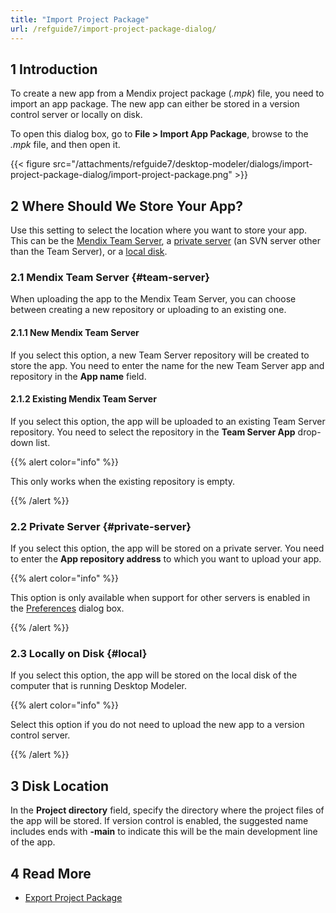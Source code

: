 ```yaml
---
title: "Import Project Package"
url: /refguide7/import-project-package-dialog/
---
```


## 1 Introduction

To create a new app from a Mendix project package (*.mpk*) file, you need to import an app package. The new app can either be stored in a version control server or locally on disk.

To open this dialog box,  go to **File > Import App Package**, browse to the *.mpk* file, and then open it.

{{< figure src="/attachments/refguide7/desktop-modeler/dialogs/import-project-package-dialog/import-project-package.png" >}}

## 2 Where Should We Store Your App?

Use this setting to select the location where you want to store your app. This can be the [Mendix Team Server](#team-server), a [private server](#private-server) (an SVN server other than the Team Server), or a [local disk](#local).

### 2.1 Mendix Team Server {#team-server}

When uploading the app to the Mendix Team Server, you can choose between creating a new repository or uploading to an existing one.

#### 2.1.1 New Mendix Team Server

If you select this option, a new Team Server repository will be created to store the app. You need to enter the name for the new Team Server app and repository in the **App name** field. 

#### 2.1.2 Existing Mendix Team Server

If you select this option, the app will be uploaded to an existing Team Server repository. You need to select the repository in the **Team Server App** drop-down list.

{{% alert color="info" %}}

This only works when the existing repository is empty.

{{% /alert %}}

### 2.2 Private Server {#private-server}

If you select this option, the app will be stored on a private server. You need to enter the **App repository address** to which you want to upload your app.

{{% alert color="info" %}}

This option is only available when support for other servers is enabled in the [Preferences](/refguide7/preferences-dialog/#enabled) dialog box.

{{% /alert %}}

### 2.3 Locally on Disk {#local}

If you select this option, the app will be stored on the local disk of the computer that is running Desktop Modeler.

{{% alert color="info" %}}

Select this option if you do not need to upload the new app to a version control server. 

{{% /alert %}}

## 3 Disk Location

In the **Project directory** field, specify the directory where the project files of the app will be stored. If version control is enabled, the suggested name includes ends with **-main** to indicate this will be the main development line of the app.

## 4 Read More

* [Export Project Package](/refguide7/export-project-package-dialog/)
